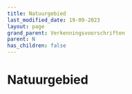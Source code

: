 ```yaml
---
title: Natuurgebied
last_modified_date: 19-09-2023
layout: page
grand_parent: Verkenningsvoorschriften
parent: N
has_children: false
---
```


Natuurgebied
============

